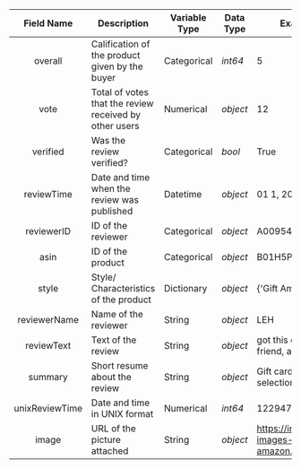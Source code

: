 | **Field Name** 	| **Description** 	| **Variable Type** 	| **Data Type** 	| **Example Value** 	|
|:---:	|---	|---	|---	|---	|
| overall 	| Calification of the product given by the buyer 	| Categorical 	| _int64_ 	| 5 	|
| vote 	| Total of votes that the review received by other users 	| Numerical 	| _object_ 	| 12 	|
| verified 	| Was the review verified? 	| Categorical 	| _bool_ 	| True 	|
| reviewTime 	| Date and time when the review was published 	| Datetime 	| _object_ 	| 01 1, 2011 	|
| reviewerID 	| ID of the reviewer 	| Categorical 	| _object_ 	| A0095461J2PRARAMDCI 	|
| asin 	| ID of the product 	| Categorical 	| _object_ 	| B01H5PPJT4 	|
| style 	| Style/ Characteristics of the product 	| Dictionary 	| _object_ 	| {'Gift Amount:': ' 50'} 	|
| reviewerName 	| Name of the reviewer 	| String 	| _object_ 	| LEH 	|
| reviewText 	| Text of the review 	| String 	| _object_ 	| got this gift card from a friend, and it was... 	|
| summary 	| Short resume about the review 	| String 	| _object_ 	| Gift card with best selection 	|
| unixReviewTime 	| Date and time in UNIX format 	| Numerical 	| _int64_ 	| 1229472000 	|
| image 	| URL of the picture attached 	| String 	| _object_ 	| https://images-na.ssl-images-amazon.com/image... 	|